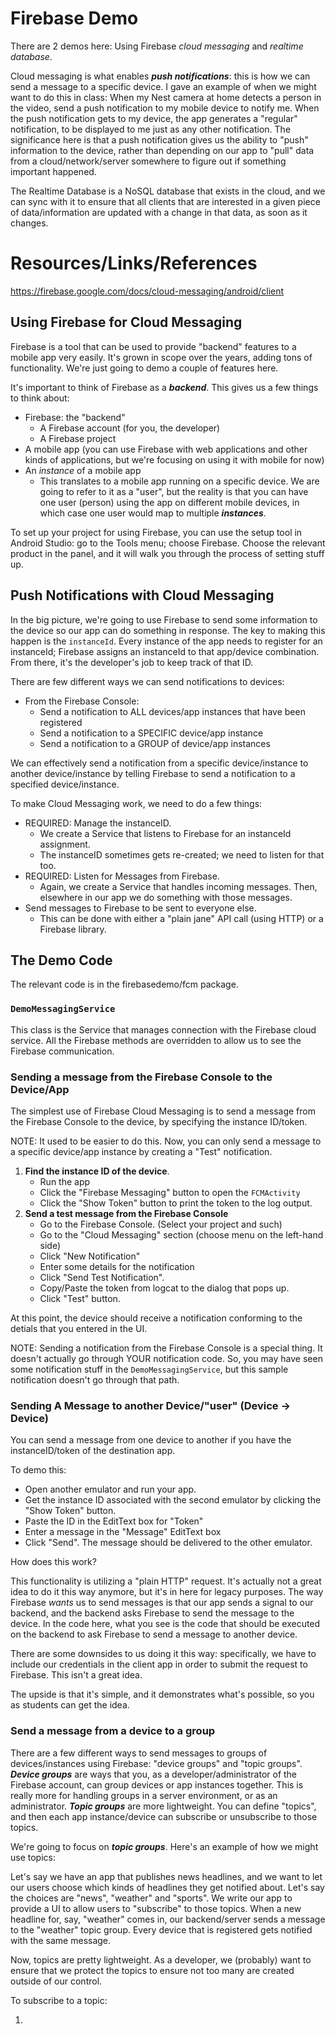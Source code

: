 # Firebase Demo

There are 2 demos here: Using Firebase *cloud messaging* and *realtime database*. 

Cloud messaging is what enables ***push notifications***: this is how we can send a message to a 
specific device. I gave an example of when we might want to do this in class: When my Nest camera 
at home detects a person in the video, send a push notification to my mobile device to notify me. 
When the push notification gets to my device, the app generates a "regular" notification, to be 
displayed to me just as any other notification. The significance here is that a push notification 
gives us the ability to "push" information to the device, rather than depending on our app to "pull" 
data from a cloud/network/server somewhere to figure out if something important happened. 

The Realtime Database is a NoSQL database that exists in the cloud, and we can sync with it to ensure 
that all clients that are interested in a given piece of data/information are updated with a change 
in that data, as soon as it changes. 

# Resources/Links/References

https://firebase.google.com/docs/cloud-messaging/android/client


## Using Firebase for Cloud Messaging

Firebase is a tool that can be used to provide "backend" features to a mobile app very easily. It's 
grown in scope over the years, adding tons of functionality. We're just going to demo a couple of features 
here. 

It's important to think of Firebase as a ***backend***.  This gives us a few things to think about: 

* Firebase: the "backend"
    * A Firebase account (for you, the developer)
    * A Firebase project
* A mobile app (you can use Firebase with web applications and other kinds of applications, but we're focusing on using it with mobile for now)
* An *instance* of a mobile app
    * This translates to a mobile app running on a specific device. We are going to refer to it as 
       a "user", but the reality is that you can have one user (person) using the app on different 
       mobile devices, in which case one user would map to multiple ***instances***.
      
To set up your project for using Firebase, you can use the setup tool in Android Studio: go to 
the Tools menu; choose Firebase. Choose the relevant product in the panel, and it will walk you 
through the process of setting stuff up. 



## Push Notifications with Cloud Messaging

In the big picture, we're going to use Firebase to send some information to the device so our app can 
do something in response. The key to making this happen is the ```instanceId```. Every instance of the 
app needs to register for an instanceId; Firebase assigns an instanceId to that app/device combination. 
From there, it's the developer's job to keep track of that ID. 

There are few different ways we can send notifications to devices: 

* From the Firebase Console: 
    * Send a notification to ALL devices/app instances that have been registered
    * Send a notification to a SPECIFIC device/app instance
    * Send a notification to a GROUP of device/app instances
    
We can effectively send a notification from a specific device/instance to another device/instance 
by telling Firebase to send a notification to a specified device/instance.

To make Cloud Messaging work, we need to do a few things: 

* REQUIRED: Manage the instanceID. 
    * We create a Service that listens to Firebase for an instanceId assignment.
    * The instanceID sometimes gets re-created; we need to listen for that too.
* REQUIRED: Listen for Messages from Firebase. 
    * Again, we create a Service that handles incoming messages. Then, elsewhere in our app we do 
      something with those messages. 
* Send messages to Firebase to be sent to everyone else. 
    * This can be done with either a "plain jane" API call (using HTTP) or a Firebase library.


## The Demo Code

The relevant code is in the firebasedemo/fcm package. 

### ```DemoMessagingService```

This class is the Service that manages connection with the Firebase cloud service. All the Firebase 
methods are overridden to allow us to see the Firebase communication. 

### Sending a message from the Firebase Console to the Device/App

The simplest use of Firebase Cloud Messaging is to send a message from the Firebase Console 
to the device, by specifying the instance ID/token. 

NOTE: It used to be easier to do this. Now, you can only send a message to a specific device/app instance 
by creating a "Test" notification. 

1. **Find the instance ID of the device**. 
    * Run the app
    * Click the "Firebase Messaging" button to open the ```FCMActivity```
    * Click the "Show Token" button to print the token to the log output.
1. **Send a test message from the Firebase Console**
    * Go to the Firebase Console. (Select your project and such)
    * Go to the "Cloud Messaging" section (choose menu on the left-hand side)
    * Click "New Notification"
    * Enter some details for the notification
    * Click "Send Test Notification". 
    * Copy/Paste the token from logcat to the dialog that pops up. 
    * Click "Test" button. 
    
At this point, the device should receive a notification conforming to the detials that you 
entered in the UI. 

NOTE: Sending a notification from the Firebase Console is a special thing. It doesn't actually go 
through YOUR notification code. So, you may have seen some notification stuff in the ```DemoMessagingService```, 
but this sample notification doesn't go through that path. 


### Sending A Message to another Device/"user" (Device -> Device)

You can send a message from one device to another if you have the instanceID/token of the destination 
app. 

To demo this: 

* Open another emulator and run your app. 
* Get the instance ID associated with the second emulator by clicking the "Show Token" button. 
* Paste the ID in the EditText box for "Token"
* Enter a message in the "Message" EditText box
* Click "Send". The message should be delivered to the other emulator. 

How does this work? 

This functionality is utilizing a "plain HTTP" request. It's actually not a great idea to do it this 
way anymore, but it's in here for legacy purposes. The way Firebase *wants* us to send messages is 
that our app sends a signal to our backend, and the backend asks Firebase to send the message to 
the device. In the code here, what you see is the code that should be executed on the backend to 
ask Firebase to send a message to another device. 

There are some downsides to us doing it this way: specifically, we have to include our credentials 
in the client app in order to submit the request to Firebase. This isn't a great idea. 

The upside is that it's simple, and it demonstrates what's possible, so you as students can get the idea. 



### Send a message from a device to a group

There are a few different ways to send messages to groups of devices/instances using Firebase: "device
groups" and "topic groups". ***Device groups*** are ways that you, as a developer/administrator of the 
Firebase account, can group devices or app instances together. This is really more for handling groups 
in a server environment, or as an administrator. ***Topic groups*** are more lightweight. You can 
define "topics", and then each app instance/device can subscribe or unsubscribe to those topics.

We're going to focus on ***topic groups***. Here's an example of how we might use topics: 

Let's say we have an app that publishes news headlines, and we want to let our users choose 
which kinds of headlines they get notified about. Let's say the choices are "news", "weather" and 
"sports". We write our app to provide a UI to allow users to "subscribe" to those topics. When a new 
headline for, say, "weather" comes in, our backend/server sends a message to the "weather" topic group. 
Every device that is registered gets notified with the same message. 

Now, topics are pretty lightweight. As a developer, we (probably) want to ensure that we protect the topics 
to ensure not too many are created outside of our control. 


To subscribe to a topic: 

1. 






